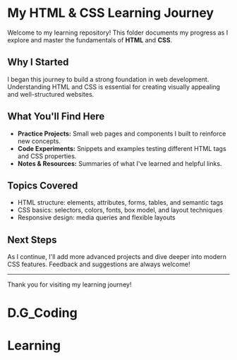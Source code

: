 # My HTML & CSS Learning Journey

Welcome to my learning repository! This folder documents my progress as I explore and master the fundamentals of **HTML** and **CSS**.

## Why I Started

I began this journey to build a strong foundation in web development. Understanding HTML and CSS is essential for creating visually appealing and well-structured websites.

## What You'll Find Here

- **Practice Projects:** Small web pages and components I built to reinforce new concepts.
- **Code Experiments:** Snippets and examples testing different HTML tags and CSS properties.
- **Notes & Resources:** Summaries of what I've learned and helpful links.

## Topics Covered

- HTML structure: elements, attributes, forms, tables, and semantic tags
- CSS basics: selectors, colors, fonts, box model, and layout techniques
- Responsive design: media queries and flexible layouts

## Next Steps

As I continue, I'll add more advanced projects and dive deeper into modern CSS features. Feedback and suggestions are always welcome!

---

Thank you for visiting my learning journey!
# D.G_Coding
# Learning
